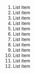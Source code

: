  1. List item
 2. List item
 3. List item
 4. List item
 5. List item
 6. List item
 7. List item
 8. List item
 9. List item
 10. List item
 11. List item
 12. List item
